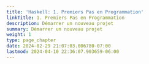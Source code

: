 ```yaml
---
title: 'Haskell: 1. Premiers Pas en Programmation'
linkTitle: 1. Premiers Pas en Programmation
description: Démarrer un nouveau projet
summary: Démarrer un nouveau projet
weight: 1
type: page_chapter
date: 2024-02-29 21:07:03.006780-07:00
lastmod: 2024-04-10 22:36:07.903659-06:00
---
```


